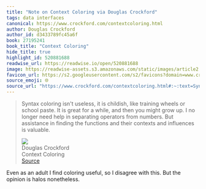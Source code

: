 ```yaml
---
title: "Note on Context Coloring via Douglas Crockford"
tags: data interfaces
canonical: https://www.crockford.com/contextcoloring.html
author: Douglas Crockford
author_id: d3433789fc45a6f
book: 27195241
book_title: "Context Coloring"
hide_title: true
highlight_id: 520881688
readwise_url: https://readwise.io/open/520881688
image: https://readwise-assets.s3.amazonaws.com/static/images/article2.74d541386bbf.png
favicon_url: https://s2.googleusercontent.com/s2/favicons?domain=www.crockford.com
source_emoji: 🌐
source_url: "https://www.crockford.com/contextcoloring.html#:~:text=Syntax%20coloring%20isn%27t,influences%20is%20valuable."
---
```


> Syntax coloring isn't useless, it is childish, like training wheels or school paste. It is great for a while, and then you might grow up. I no longer need help in separating operators from numbers. But assistance in finding the functions and their contexts and influences is valuable.
> <div class="quoteback-footer"><div class="quoteback-avatar"><img class="mini-favicon" src="https://s2.googleusercontent.com/s2/favicons?domain=www.crockford.com"></div><div class="quoteback-metadata"><div class="metadata-inner"><span style="display:none">FROM:</span><div aria-label="Douglas Crockford" class="quoteback-author"> Douglas Crockford</div><div aria-label="Context Coloring" class="quoteback-title"> Context Coloring</div></div></div><div class="quoteback-backlink"><a target="_blank" aria-label="go to the full text of this quotation" rel="noopener" href="https://www.crockford.com/contextcoloring.html#:~:text=Syntax%20coloring%20isn%27t,influences%20is%20valuable." class="quoteback-arrow"> Source</a></div></div>

Even as an adult I find coloring useful, so I disagree with this. But the opinion is halos nonetheless.